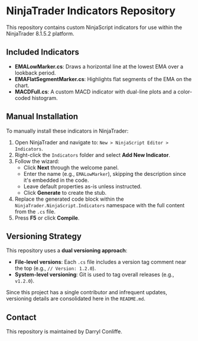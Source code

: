 # NinjaTrader Indicators Repository

This repository contains custom NinjaScript indicators for use within the NinjaTrader 8.1.5.2 platform.

## Included Indicators

- **EMALowMarker.cs**: Draws a horizontal line at the lowest EMA over a lookback period.
- **EMAFlatSegmentMarker.cs**: Highlights flat segments of the EMA on the chart.
- **MACDFull.cs**: A custom MACD indicator with dual-line plots and a color-coded histogram.

## Manual Installation

To manually install these indicators in NinjaTrader:

1. Open NinjaTrader and navigate to: `New > NinjaScript Editor > Indicators`.
2. Right-click the `Indicators` folder and select **Add New Indicator**.
3. Follow the wizard:
   - Click **Next** through the welcome panel.
   - Enter the name (e.g., `EMALowMarker`), skipping the description since it's embedded in the code.
   - Leave default properties as-is unless instructed.
   - Click **Generate** to create the stub.
4. Replace the generated code block within the `NinjaTrader.NinjaScript.Indicators` namespace with the full content from the `.cs` file.
5. Press **F5** or click **Compile**.

## Versioning Strategy

This repository uses a **dual versioning approach**:

- **File-level versions**: Each `.cs` file includes a version tag comment near the top (e.g., `// Version: 1.2.0`).
- **System-level versioning**: Git is used to tag overall releases (e.g., `v1.2.0`).

Since this project has a single contributor and infrequent updates, versioning details are consolidated here in the `README.md`.

## Contact

This repository is maintained by Darryl Conliffe.
